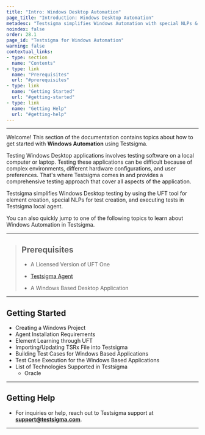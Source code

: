 ```yaml
---
title: "Intro: Windows Desktop Automation"
page_title: "Introduction: Windows Desktop Automation"
metadesc: "Testsigma simplifies Windows Automation with special NLPs & object based authoring | This article discusses how to create & execute tests for Windows Automation"
noindex: false
order: 28.1
page_id: "Testsigma for Windows Automation"
warning: false
contextual_links:
- type: section
  name: "Contents"
- type: link
  name: "Prerequisites"
  url: "#prerequisites"
- type: link
  name: "Getting Started"
  url: "#getting-started"
- type: link
  name: "Getting Help"
  url: "#getting-help"
---
```


---

Welcome! This section of the documentation contains topics about how to get started with **Windows Automation** using Testsigma.

Testing Windows Desktop applications involves testing software on a local computer or laptop. Testing these applications can be difficult because of complex environments, different hardware configurations, and user preferences. That's where Testsigma comes in and provides a comprehensive testing approach that cover all aspects of the application.

Testsigma simplifies Windows Desktop testing by using the UFT tool for element creation, special NLPs for test creation, and executing tests in Testsigma local agent.

You can also quickly jump to one of the following topics to learn about Windows Automation in Testsigma. 

---

> ## **Prerequisites**
> 
> - A Licensed Version of UFT One
> 
> - [Testsigma Agent](https://testsigma.com/docs/agent/overview/)
> 
> - A Windows Based Desktop Application

---

## **Getting Started** 
- Creating a Windows Project
- Agent Installation Requirements
- Element Learning through UFT
- Importing/Updating TSRx File into Testsigma
- Building Test Cases for Windows Based Applications
- Test Case Execution for the Windows Based Applications
- List of Technologies Supported in Testsigma
    - Oracle

---

## **Getting Help**

- For inquiries or help, reach out to Testsigma support at **support@testsigma.com**.

---